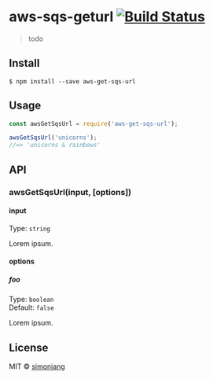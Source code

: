 # aws-sqs-geturl [![Build Status](https://travis-ci.org/SimonJang/aws-get-sqs-url.svg?branch=master)](https://travis-ci.org/SimonJang/aws-get-sqs-url)

> todo


## Install

```
$ npm install --save aws-get-sqs-url
```


## Usage

```js
const awsGetSqsUrl = require('aws-get-sqs-url');

awsGetSqsUrl('unicorns');
//=> 'unicorns & rainbows'
```


## API

### awsGetSqsUrl(input, [options])

#### input

Type: `string`

Lorem ipsum.

#### options

##### foo

Type: `boolean`<br>
Default: `false`

Lorem ipsum.


## License

MIT © [simonjang](https://github.com/SimonJang)
